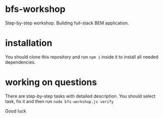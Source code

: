 bfs-workshop
============

Step-by-step workshop. Building full-stack BEM application.

installation
============

You should clone this repository and run `npm i` inside it to install all needed dependencies.

working on questions
============

There are step-by-step tasks with detailed description. You should select task, fix it and then run `node bfs-workshop.js verify`

Good luck
